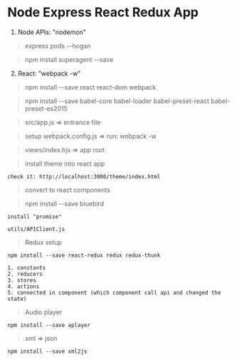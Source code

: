 # Node Express React Redux App


1. Node APIs: 		"nodemon"

> express pods --hogan

> npm install superagent	--save


2. React:  		"webpack -w"

> npm install --save react react-dom webpack

> npm install --save babel-core babel-loader babel-preset-react babel-preset-es2015

> src/app.js => entrance file

> setup webpack.config.js => run: webpack -w

> views/index.hjs => app root

> install theme into react app
	
	check it: http://localhost:3000/theme/index.html

> convert to react components	

> npm install --save bluebird

	install "promise"

	utils/APIClient.js

> Redux setup

	npm install --save react-redux redux redux-thunk	

	1. constants
	2. reducers
	3. stores
	4. actions
	5. connected in component (which component call api and changed the state)

> Audio player
	
	npm install --save aplayer	

> xml => json

	npm install --save xml2js	
